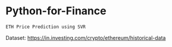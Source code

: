 # Python-for-Finance

```
ETH Price Prediction using SVR
```
Dataset: https://in.investing.com/crypto/ethereum/historical-data
